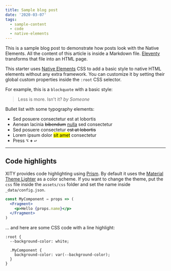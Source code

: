 ```yaml
---
title: Sample blog post
date: '2020-03-07'
tags:
  - sample-content
  - code
  - native-elements
---
```


This is a sample blog post to demonstrate how posts look with the Native Elements. All the content of this article is inside a Markdown file. [Eleventy](https://www.11ty.dev/ "Eleventy, a simpler static site generator") transforms that file into an HTML page.

This starter uses [Native Elements](https://native-elements.stackblitz.io) CSS to add a basic style to native HTML elements without any extra framework. You can customize it by setting their global custom properties inside the `:root` CSS selector.

For example, this is a `blockquote` with a basic style:

> Less is more. Isn't it?
> <cite>by Someone</cite>

Bullet list with some typography elements:

- Sed posuere consectetur est at lobortis
- Aenean lacinia <del>bibendum</del> <ins>nulla</ins> sed consectetur
- Sed posuere consectetur <s>est at lobortis</s>
- Lorem ipsum dolor <mark>sit amet</mark> consectetur
- Press <kbd>⌥</kbd> **+** <kbd>↩</kbd>

---

## Code highlights

XITY provides code highlighting using [Prism](https://prismjs.com/). By default it uses the [Material Theme Lighter](https://github.com/PrismJS/prism-themes/tree/master/themes) as a color scheme. If you want to change the theme, put the `css` file inside the `assets/css` folder and set the name inside `_data/config.json`.

```jsx
const MyComponent = props => (
  <Fragment>
    <p>Hello {props.name}</p>
  </Fragment>
)
```

... and here are some CSS code with a line highlight:

```css/1,3-4
:root {
  --background-color: white;

  .MyComponent {
    background-color: var(--background-color);
  }
}
```
